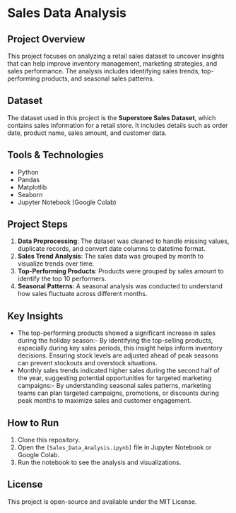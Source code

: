 # Sales Data Analysis

## Project Overview
This project focuses on analyzing a retail sales dataset to uncover insights that can help improve inventory management, marketing strategies, and sales performance. The analysis includes identifying sales trends, top-performing products, and seasonal sales patterns.

## Dataset
The dataset used in this project is the **Superstore Sales Dataset**, which contains sales information for a retail store. It includes details such as order date, product name, sales amount, and customer data.

## Tools & Technologies
- Python
- Pandas
- Matplotlib
- Seaborn
- Jupyter Notebook (Google Colab)

## Project Steps
1. **Data Preprocessing**: The dataset was cleaned to handle missing values, duplicate records, and convert date columns to datetime format.
2. **Sales Trend Analysis**: The sales data was grouped by month to visualize trends over time.
3. **Top-Performing Products**: Products were grouped by sales amount to identify the top 10 performers.
4. **Seasonal Patterns**: A seasonal analysis was conducted to understand how sales fluctuate across different months.

## Key Insights
- The top-performing products showed a significant increase in sales during the holiday season:- By identifying the top-selling products, especially during key sales periods, this insight helps inform inventory decisions. Ensuring stock levels are adjusted ahead of peak seasons can prevent stockouts and overstock situations.
- Monthly sales trends indicated higher sales during the second half of the year, suggesting potential opportunities for targeted marketing campaigns:- By understanding seasonal sales patterns, marketing teams can plan targeted campaigns, promotions, or discounts during peak months to maximize sales and customer engagement.
  
## How to Run
1. Clone this repository.
2. Open the `[Sales_Data_Analysis.ipynb]` file in Jupyter Notebook or Google Colab.
3. Run the notebook to see the analysis and visualizations.

## License
This project is open-source and available under the MIT License.
